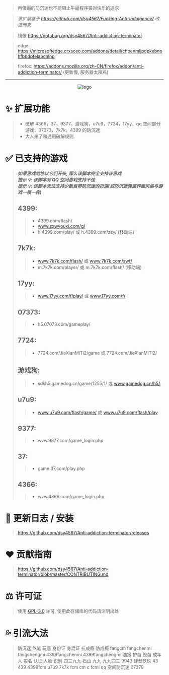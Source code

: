 > 再傻逼的防沉迷也不能阻止牛逼程序猿对快乐的追求

> _该扩展基于 https://github.com/dsy4567/Fucking-Anti-Indulgence/ 改造而来_

> 镜像 https://notabug.org/dsy4567/Anti-addiction-terminator

> edge: https://microsoftedge.crxsoso.com/addons/detail/chpenmljpdpkebnohfbbdpfelabcnlnp

> firefox: https://addons.mozilla.org/zh-CN/firefox/addon/anti-addiction-terminator/ (更新慢, 服务器太辣鸡)

---

<center>
<p align="center" style="text-align:center;">
<img style="text-align:center;" alt="logo" title="logo" src="https://dsy4567.github.io/logo.svg" />
</p>
</center>

# ✨ 扩展功能

> -   破解 4366，37，9377，游戏狗，u7u9，7724，17yy，qq 空间部分游戏，07073，7k7k，4399 的防沉迷
> -   大人来了和通用破解规则

# ✅ 已支持的游戏

> _**如果游戏地址以它们开头, 那么该脚本完全支持该游戏**_  
> _**提示 💡: 该脚本对 QQ 空间游戏支持不佳**_  
> _**提示 💡: 该脚本无法支持少数自带防沉迷的页游(或防沉迷弹窗界面风格与游戏一模一样)**_
>
> ## 4399:
>
> > -   4399.com/flash/
> > -   www.zxwyouxi.com/g/
> > -   h.4399.com/play/ 或 h.4399.com/zzy/ (移动端)
>
> ## 7k7k:
>
> > -   www.7k7k.com/flash/ 或 www.7k7k.com/swf/
> > -   m.7k7k.com/player/ 或 m.7k7k.com/flash/ (移动端)
>
> ## 17yy:
>
> > -   www.17yy.com/f/play/ 或 www.17yy.com/f/
>
> ## 07373:
>
> > -   h5.07073.com/gameplay/
>
> ## 7724:
>
> > -   7724.com/JieXianMiTi2/game 或 7724.com/JieXianMiTi2/
>
> ## 游戏狗:
>
> > -   sdkh5.gamedog.cn/game/1255/1/ 或 www.gamedog.cn/h5/
>
> ## u7u9:
>
> > -   www.u7u9.com/flash/game/ 或 www.u7u9.com/flash/play
>
> ## 9377:
>
> > -   wvw.9377.com/game_login.php
>
> ## 37:
>
> > -   game.37.com/play.php
>
> ## 4366:
>
> > -   wvw.4366.com/game_login.php

# 💪 更新日志 / 安装

> https://github.com/dsy4567/Anti-addiction-terminator/releases

# ❤️ 贡献指南

> https://github.com/dsy4567/Anti-addiction-terminator/blob/master/CONTRIBUTING.md

# ⚖️ 许可证

> 使用 [GPL-3.0](LICENSE.txt) 许可, 使用此存储库的代码请注明出处

# 💦 引流大法

> 防沉迷 煞笔 玩意 身份证 身混证 抗成瘾 防成瘾 fangcm fangchenmi fangchengmi 4399fangchenmi 4399fangchengmi 油猴 护苗 毁苗 成年人 实名 认证 人脸 识别 四三九九 石山 九九 九九四三 9943 肆叁玖玖 43 439 4399fcm u7u9 7k7k fcm cm c fcmi qq 空间防沉迷 07379
